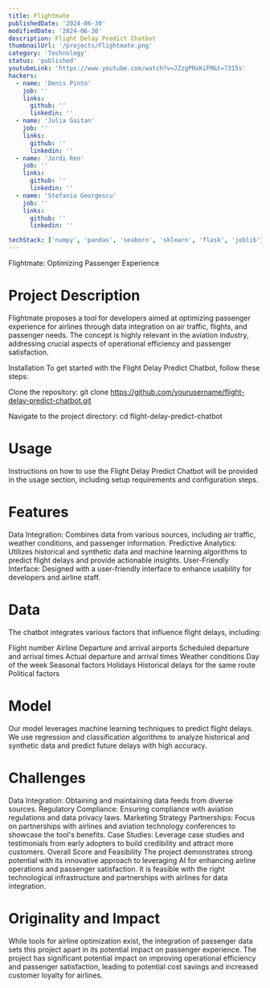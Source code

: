```yaml
---
title: Flightmate
publishedDate: '2024-06-30'
modifiedDate: '2024-06-30'
description: Flight Delay Predict Chatbot
thumbnailUrl: '/projects/Flightmate.png'
category: 'Technology'
status: 'published'
youtubeLink: 'https://www.youtube.com/watch?v=JZzgPRxKiFM&t=7315s'
hackers:
  - name: 'Denis Pinto'
    job: ''
    links:
      github: ''
      linkedin: ''
  - name: 'Julia Gaitan'
    job: ''
    links:
      github: ''
      linkedin: ''
  - name: 'Jordi Ren'
    job: ''
    links:
      github: ''
      linkedin: ''
  - name: 'Stefania Georgescu'
    job: ''
    links:
      github: ''
      linkedin: ''

techStack: ['numpy', 'pandas', 'seaborn', 'sklearn', 'flask', 'joblib']
---
```


Flightmate: Optimizing Passenger Experience

# Project Description

Flightmate proposes a tool for developers aimed at optimizing passenger experience for airlines through data integration on air traffic, flights, and passenger needs. The concept is highly relevant in the aviation industry, addressing crucial aspects of operational efficiency and passenger satisfaction.

Installation
To get started with the Flight Delay Predict Chatbot, follow these steps:

Clone the repository:
git clone https://github.com/yourusername/flight-delay-predict-chatbot.git

Navigate to the project directory:
cd flight-delay-predict-chatbot

# Usage

Instructions on how to use the Flight Delay Predict Chatbot will be provided in the usage section, including setup requirements and configuration steps.

# Features

Data Integration: Combines data from various sources, including air traffic, weather conditions, and passenger information.
Predictive Analytics: Utilizes historical and synthetic data and machine learning algorithms to predict flight delays and provide actionable insights.
User-Friendly Interface: Designed with a user-friendly interface to enhance usability for developers and airline staff.

# Data

The chatbot integrates various factors that influence flight delays, including:

Flight number
Airline
Departure and arrival airports
Scheduled departure and arrival times
Actual departure and arrival times
Weather conditions
Day of the week
Seasonal factors
Holidays
Historical delays for the same route
Political factors

# Model

Our model leverages machine learning techniques to predict flight delays. We use regression and classification algorithms to analyze historical and synthetic data and predict future delays with high accuracy.

# Challenges

Data Integration: Obtaining and maintaining data feeds from diverse sources.
Regulatory Compliance: Ensuring compliance with aviation regulations and data privacy laws.
Marketing Strategy
Partnerships: Focus on partnerships with airlines and aviation technology conferences to showcase the tool's benefits.
Case Studies: Leverage case studies and testimonials from early adopters to build credibility and attract more customers.
Overall Score and Feasibility
The project demonstrates strong potential with its innovative approach to leveraging AI for enhancing airline operations and passenger satisfaction. It is feasible with the right technological infrastructure and partnerships with airlines for data integration.

# Originality and Impact

While tools for airline optimization exist, the integration of passenger data sets this project apart in its potential impact on passenger experience. The project has significant potential impact on improving operational efficiency and passenger satisfaction, leading to potential cost savings and increased customer loyalty for airlines.

<YouTube id="JZzgPRxKiFM" timestamp="7315" thumbnail="/projects/Flightmate.png"/>
